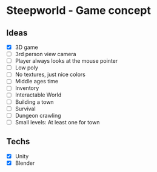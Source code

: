 # Steepworld - Game concept
## Ideas
- [x] 3D game
- [ ] 3rd person view camera
- [ ] Player always looks at the mouse pointer
- [ ] Low poly
- [ ] No textures, just nice colors
- [ ] Middle ages time
- [ ] Inventory
- [ ] Interactable World
- [ ] Building a town
- [ ] Survival
- [ ] Dungeon crawling
- [ ] Small levels: At least one for town

## Techs
- [x] Unity
- [x] Blender
